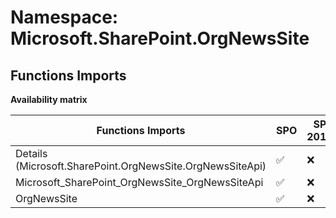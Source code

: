 # Namespace: Microsoft.SharePoint.OrgNewsSite

## Functions Imports

**Availability matrix**

Functions Imports | SPO | SP 2019 | SP 2016 | SP 2013
----------|-----|---------|---------|--------
Details (Microsoft.SharePoint.OrgNewsSite.OrgNewsSiteApi) | ✅ | ❌ | ❌ | ❌
Microsoft_SharePoint_OrgNewsSite_OrgNewsSiteApi | ✅ | ❌ | ❌ | ❌
OrgNewsSite | ✅ | ❌ | ❌ | ❌
